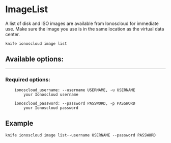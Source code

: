 # ImageList

A list of disk and ISO images are available from Ionoscloud for immediate use. Make sure the image you use is in the same location as the virtual data center.

    knife ionoscloud image list


## Available options:
---

### Required options:

```
    ionoscloud_username: --username USERNAME, -u USERNAME
        your Ionoscloud username

    ionoscloud_password: --password PASSWORD, -p PASSWORD
        your Ionoscloud password

```

## Example

    knife ionoscloud image list--username USERNAME --password PASSWORD
